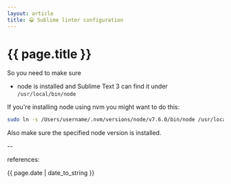 ```yaml
---
layout: article
title: 😀 Sublime linter configuration
---
```

# {{ page.title }}

So you need to make sure

- node is installed and Sublime Text 3 can find it under `/usr/local/bin/node`

If you're installing node using nvm you might want to do this:

```sh
sudo ln -s /Users/username/.nvm/versions/node/v7.6.0/bin/node /usr/local/bin/node
```

Also make sure the specified node version is installed.

--

references:

{{ page.date | date_to_string }}



